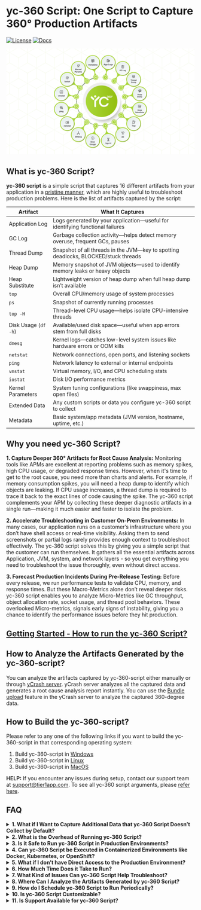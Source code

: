 # yc-360 Script: One Script to Capture 360° Production Artifacts
[![License](https://img.shields.io/badge/license-Apache%202.0-orange.svg)](LICENSE)
[![Docs](https://img.shields.io/badge/yc--360%20Script-Documentation-green)](https://docs.ycrash.io/)

![img](/docs/images/360-degree.png)

## What is yc-360 Script?

**yc-360 script** is a simple script that captures 16 different artifacts from your application in a [pristine manner](https://test.docs.ycrash.io/ycrash-agent/features/pristine-capture.html), which are highly useful to troubleshoot production problems. Here is the list of artifacts captured by the script:

| **Artifact**          | **What It Captures**                                                                 |
|-----------------------|--------------------------------------------------------------------------------------|
| Application Log       | Logs generated by your application—useful for identifying functional failures       |
| GC Log                | Garbage collection activity—helps detect memory overuse, frequent GCs, pauses       |
| Thread Dump           | Snapshot of all threads in the JVM—key to spotting deadlocks, BLOCKED/stuck threads |
| Heap Dump             | Memory snapshot of JVM objects—used to identify memory leaks or heavy objects       |
| Heap Substitute       | Lightweight version of heap dump when full heap dump isn’t available                |
| `top`                 | Overall CPU/memory usage of system processes                                         |
| `ps`                  | Snapshot of currently running processes                                              |
| `top -H`              | Thread-level CPU usage—helps isolate CPU-intensive threads                           |
| Disk Usage (`df -h`)  | Available/used disk space—useful when app errors stem from full disks                |
| `dmesg`               | Kernel logs—catches low-level system issues like hardware errors or OOM kills        |
| `netstat`             | Network connections, open ports, and listening sockets                               |
| `ping`                | Network latency to external or internal endpoints                                    |
| `vmstat`              | Virtual memory, I/O, and CPU scheduling stats                                        |
| `iostat`              | Disk I/O performance metrics                                                         |
| Kernel Parameters     | System tuning configurations (like swappiness, max open files)                       |
| Extended Data         | Any custom scripts or data you configure yc-360 script to collect                           |
| Metadata              | Basic system/app metadata (JVM version, hostname, uptime, etc.)                      |


## Why you need yc-360 Script?

**1. Capture Deeper 360° Artifacts for Root Cause Analysis:** Monitoring tools like APMs are excellent at reporting problems such as memory spikes, high CPU usage, or degraded response times. However, when it's time to get to the root cause, you need more than charts and alerts. For example, if memory consumption spikes, you will need a heap dump to identify which objects are leaking. If CPU usage increases, a thread dump is required to trace it back to the exact lines of code causing the spike. The yc-360 script complements your APM by collecting these deeper diagnostic artifacts in a single run—making it much easier and faster to isolate the problem.

**2. Accelerate Troubleshooting in Customer On-Prem Environments:** In many cases, our application runs on a customer’s infrastructure where you don’t have shell access or real-time visibility. Asking them to send screenshots or partial logs rarely provides enough context to troubleshoot effectively. The yc-360 script solves this by giving you a simple script that the customer can run themselves. It gathers all the essential artifacts across Application, JVM, system, and network layers - so you get everything you need to troubleshoot the issue thoroughly, even without direct access.

**3. Forecast Production Incidents During Pre-Release Testing:** Before every release, we run performance tests to validate CPU, memory, and response times. But these Macro-Metrics alone don’t reveal deeper risks. yc-360 script enables you to analyze Micro-Metrics like GC throughput, object allocation rate, socket usage, and thread pool behaviors. These overlooked Micro-metrics, signals early signs of instability, giving you a chance to identify the performance issues before they hit production.

## [Getting Started - How to run the yc-360 Script?](https://test.docs.ycrash.io/ycrash-agent/launch-modes/only-capture-mode.html)

## How to Analyze the Artifacts Generated by the yc-360-script?

You can analyze the artifacts captured by yc-360-script either manually or through [yCrash server](https://ycrash.io/). yCrash server analyzes all the captured data and generates a root cause analysis report instantly. You can use the [Bundle upload](https://docs.ycrash.io/ycrash-features/bundle-upload.html#step-1-go-to-upload-incident-form) feature in the yCrash server to analyze the captured 360-degree data. 

## How to Build the yc-360-script?

Please refer to any one of the following links if you want to build the yc-360-script in that corresponding operating system:

1. Build yc-360-script in [Windows](/docs/build/build_agent_windows.md)
2. Build yc-360-script in [Linux](/docs/build/build_agent_linux.md)
3. Build yc-360-script in [MacOS](/docs/build/build_agent_macos.md)

**HELP:** If you encounter any issues during setup, contact our support team at [support@tier1app.com](support@tier1app.com). To see all yc-360 script arguments, please [refer here](https://test.docs.ycrash.io/ycrash-agent/all-yc-360-script-arguments.html).

## FAQ

<details>
  <summary><strong>1. What if I Want to Capture Additional Data that yc-360 Script Doesn’t Collect by Default?</strong></summary>
  
You can extend the functionality using the `-extendedDataScript` argument. This lets you specify a custom script that yc-360 script will execute as the final step, allowing you to capture additional logs, metrics, or custom files specific to your environment.
</details>

<details>
  <summary><strong>2. What is the Overhead of Running yc-360 Script?</strong></summary>

The `yc-360` script is designed to be lightweight and non-intrusive, ensuring minimal impact on your application's performance. It primarily reads existing system and application data without altering configurations or consuming significant resources. In performance tests conducted on a Linux machine running a Java Spring Boot application, the script demonstrated:

- **CPU Usage:** Averaging around 0.05%, with occasional spikes up to 3% during data collection.
- **Memory Usage:** Consistently between 0.1% and 0.2%.

These metrics indicate that `yc-360` script can safely run in production environments without causing noticeable overhead. For detailed insights, refer to the [yCrash Agent Overhead Performance blog post](https://blog.ycrash.io/ycrash-agent-overhead-performance/).
</details>

<details>
  <summary><strong>3. Is it Safe to Run yc-360 Script in Production Environments?</strong></summary>

Absolutely. The yc-360 script is a non-intrusive, read-only script. It doesn’t modify any application or system configuration. It only reads and collects diagnostics and is safe to run even in high-availability production environments.
</details>

<details>
  <summary><strong>4. Can yc-360 Script be Executed in Containerized Environments like Docker, Kubernetes, or OpenShift?</strong></summary>

Yes. The yc-360 script supports all major environments including bare-metal, virtual machines, Docker containers, Kubernetes pods, and OpenShift clusters. You can run it directly inside containers or as part of sidecar/init containers for collection.
</details>

<details>
  <summary><strong>5. What if I don’t have Direct Access to the Production Environment?</strong></summary>

That’s exactly what yc-360 script is built for. You can send the script to your customer or operations team and ask them to run it on your behalf. It generates a ZIP file with all the artifacts, which they can send back to you for analysis.
</details>

<details>
  <summary><strong>6. How Much Time Does it Take to Run?</strong></summary>

In most environments, yc-360 script completes execution in under 30 seconds. However, collecting heap dumps may take longer depending on the heap size and system performance.
</details>

<details>
  <summary><strong>7. What Kind of Issues Can yc-360 Script Help Troubleshoot?</strong></summary>

The yc-360 script is effective in diagnosing memory leaks, GC pauses, CPU spikes, thread contention, application freezes, disk pressure, network latency, backend slowness, and more. It provides a 360° snapshot of your application and environment at the time of the issue.
</details>

<details>
  <summary><strong>8. Where Can I Analyze the Artifacts Generated by yc-360 Script?</strong></summary>

You can use tools like [GCeasy.io](https://gceasy.io) (for GC logs), [fastThread.io](https://fastthread.io) (for thread dumps), [HeapHero.io](https://heaphero.io). [Eclipse MAT](https://eclipse.dev/mat/) (for heap dumps), and [yCrash.io](https://ycrash.io) for unified 360° analysis.
</details>

<details>
  <summary><strong>9. How do I Schedule yc-360 Script to Run Periodically?</strong></summary>

You can schedule the script using cron (Linux/macOS), Task Scheduler (Windows), or Kubernetes CronJobs (in container environments). Just ensure the appropriate file write permissions are set in the output directory.
</details>

<details>
  <summary><strong>10. Is yc-360 Script Customizable?</strong></summary>

Yes. The yc-360 script is designed as a modular shell script. You can clone the repository and customize individual collection commands or add/remove specific artifacts based on your organization’s requirements.
</details>

<details>
  <summary><strong>11. Is Support Available for yc-360 Script?</strong></summary>

For community support, please use the [GitHub Issues page](https://github.com/ycrash/yc-data-script/issues). For enterprise-grade support and integration assistance, visit [yCrash.io](https://ycrash.io/).
</details>